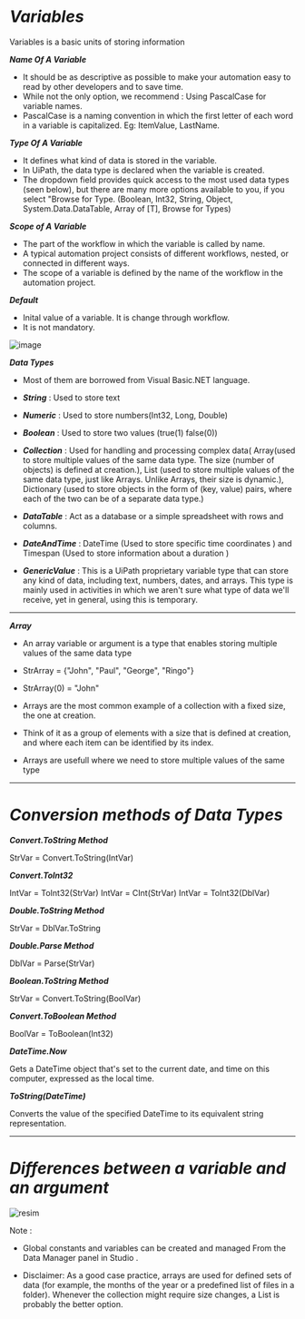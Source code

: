 # ***Variables*** 

Variables is a basic units of storing information

***Name Of A Variable***

- It should be as descriptive as possible to make your automation easy to read by other developers and to save time. 
- While not the only option, we recommend : Using PascalCase for variable names. 
- PascalCase is a naming convention in which the first letter of each word in a variable is capitalized. Eg: ItemValue, LastName.

***Type Of A Variable***

- It defines what kind of data is stored in the variable. 
- In UiPath, the data type is declared when the variable is created.  
- The dropdown field provides quick access to the most used data types (seen below), but there are many more options available to you, if you select "Browse for Type. (Boolean, Int32, String, Object, System.Data.DataTable, Array of [T], Browse for Types)

***Scope of A Variable***

- The part of the workflow in which the variable is called by name. 
- A typical automation project consists of different workflows, nested, or connected in different ways.
- The scope of a variable is defined by the name of the workflow in the automation project. 

***Default***

- Inital value of a variable. It is change through workflow.
- It is not mandatory.

 ![image](https://github.com/yaagmurss/AdvancedRPADeveloperCertificationTrainingNotes/assets/52479605/92ff2ced-e454-4e27-be71-748c30dea561)



***Data Types***

- Most of them are borrowed from Visual Basic.NET language.
  
- ***String*** : Used to store text
- ***Numeric*** : Used to store numbers(Int32, Long, Double)
- ***Boolean*** : Used to store two values (true(1) false(0))
- ***Collection*** : Used for handling and processing complex data( Array(used to store multiple values of the same data type. The size (number of objects) is defined at creation.), List (used to store multiple values of the same data type, just like Arrays. Unlike Arrays, their size is dynamic.), Dictionary (used to store objects in the form of (key, value) pairs, where each of the two can be of a separate data type.)
- ***DataTable*** : Act as a database or a simple spreadsheet with rows and columns.
- ***DateAndTime*** : DateTime (Used to store specific time coordinates ) and Timespan (Used to store information about a duration )
- ***GenericValue*** : This is a UiPath proprietary variable type that can store any kind of data, including text, numbers, dates, and arrays. This type is mainly used in activities in which we aren't sure what type of data we'll receive, yet in general, using this is temporary.


__________________________________________________________________


***Array***

- An array variable or argument is a type that enables storing multiple values of the same data type

- StrArray = {"John", "Paul", "George", "Ringo"}
- StrArray(0) = "John" 

- Arrays are the most common example of a collection with a fixed size, the one at creation.
- Think of it as a group of elements with a size that is defined at creation, and where each item can be identified by its index.
- Arrays are usefull where we need to store multiple values of the same type

__________________________________________________________________


# ***Conversion methods of Data Types***

***Convert.ToString Method*** 

StrVar = Convert.ToString(IntVar)


***Convert.ToInt32***


IntVar = ToInt32(StrVar)
IntVar = CInt(StrVar)
IntVar = ToInt32(DblVar) 

***Double.ToString Method***


StrVar = DblVar.ToString


***Double.Parse Method***


DblVar = Parse(StrVar) 


***Boolean.ToString Method***


StrVar = Convert.ToString(BoolVar)


***Convert.ToBoolean Method***


BoolVar = ToBoolean(Int32) 


***DateTime.Now***


Gets a DateTime object that's set to the current date, and time on this computer, expressed as the local time.


***ToString(DateTime)***


Converts the value of the specified DateTime to its equivalent string representation.


___________________________________________

# ***Differences between a variable and an argument***

![resim](https://github.com/yaagmurss/AdvancedRPADeveloperCertificationTrainingNotes/assets/52479605/df617732-13ca-4a96-8563-1a698885eb3e)



Note : 


- Global constants and variables can be created and managed From the Data Manager panel in Studio .

- Disclaimer: As a good case practice, arrays are used for defined sets of data (for example, the months of the year or a predefined list of files in a folder). Whenever the collection might require size changes, a List is probably the better option. 



















